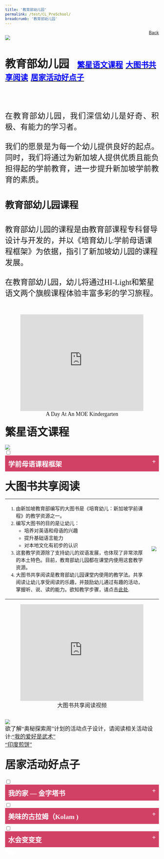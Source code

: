```yaml
---
title: '教育部幼儿园'
permalink: /test/CL_PreSchool/
breadcrumb: '教育部幼儿园'
---
```

<html>
<body>
<style>
  table {
  font-family: arial, sans-serif;
  border-collapse: collapse;
  width: 100%;
}

td{
  border: 1px solid #dddddd;
  text-align: left;
  padding: 8px;
  width:60%;
}
  .tab img{
   width: 80%;
 }
  
  * {
  box-sizing: border-box;
}

 .tab table {
   display: none;
}
.tab table:target {
  display: block;
}
  .column {
  float: left;
  width: 80%;
  padding: 5px;
}
.atab label {
    position: relative;
    display: block;
    background: #d14165;
    color: #fff;
    font-weight: 700;
    padding: 10px;
    cursor: pointer;
 }
 .row {
    display: flex;
    height: 8%;
}
 .atab label::after {
  content: "+";
  font-size: 22px;
  position: absolute;
  right: 10px;
  top: 7px;
  transition: all 0.4s;
}
 iframe{
border : 0;
width:80%;
}
 .atab input[type=checkbox]:checked + label::after,
.atab input[type=radio]:checked + label::after {
    content: 'x';
    right: 14px;
    top: 7px;
  //transform:rotate(-225deg);
   /* transform: rotate(90deg); */
}
.tab-content {
  overflow: hidden;
  display: none;
  width:100%; 
}
.atab{
  margin-bottom: 5px;
  width:100%;  
}
 
</style>

<a href="/gallery/华文学习展示区-chinese-exhibitions-a/moe-curriculum/" style="float:right;">Back</a><br/>
<img src="/images/CL-Presch-Header.jpg">
<p style="font-size:35px;font-family:KaiTi" ><h4 style="font-size:35px;font-family:KaiTi;">教育部幼儿园  &nbsp; 
 <a href="#C1" style="font-size:25px"><span style="color:blue;font-family:KaiTi">繁星语文课程</span></a>
 <a href="#C2" style="font-size:25px"><span style="color:blue;font-family:KaiTi">大图书共享阅读</span></a>
 <a href="#C3" style="font-size:25px"><span style="color:blue;font-family:KaiTi">居家活动好点子
</span></a> <br/><br/></h4>
<p style="font-size:25px;font-family:KaiTi; text-align:justify;">
在教育部幼儿园，我们深信幼儿是好奇、积极、有能力的学习者。<br/><br/>
我们的愿景是为每一个幼儿提供良好的起点。同时，我们将通过为新加坡人提供优质且能负担得起的学前教育，进一步提升新加坡学前教育的素质。<br/>
</p>
  <h4 style="font-size:30px;font-family:KaiTi ;">教育部幼儿园课程
</h4>
<p style="font-size:25px;font-family:KaiTi" >教育部幼儿园的课程是由教育部课程专科督导设计与开发的，并以《培育幼儿:学前母语课程框架》为依据，指引了新加坡幼儿园的课程发展。<br/><br/>
在教育部幼儿园，幼儿将通过HI-Light和繁星语文两个旗舰课程体验丰富多彩的学习旅程。<br/><br/></p>
<center>
<iframe width="560" height="315" src="https://www.youtube.com/embed/QXvV21a-TqE" frameborder="0" allow="accelerometer; autoplay; encrypted-media; gyroscope; picture-in-picture" allowfullscreen></iframe><br/><span style="font-size:18px;font-family:KaiTi">A Day At An MOE Kindergarten </span>
</center>
<h4 id= "C1"><span style="font-size:35px;font-family:KaiTi ;">繁星语文课程 </span></h4>
<img src="/images/CL-PreSch-starlight.jpg">
<br/>
<div class="atab">
      <input id="tab-1" type="checkbox" name="tab">
   <label for="tab-1" style="font-family:KaiTi;font-size:22px" class="lbCh">学前母语课程框架 </label>
     <div class="tab-content">
       <table>
       <tr>
         <td><p style="font-size:25px;font-family:KaiTi;text-align:justify;" >
    《培育幼儿:学前母语课程框架》的核心理念是:幼儿是好奇、积极、有能力的母语学习者。持有这个理念的教师必能实现这套框架的愿景、 宗旨以及学习目标。<br/>
<br/>本框架的教学宗旨建立在教学愿景之上，教学宗旨和指导原则又能协助教师设计课堂教学。教师在根据指导原则进行课堂教学时，应谨记课程学习目标，以实现母语教学的愿景。</p> 
</td>
<td>
  <p><img src="/images/CL-Pre-right.png"> </p>    
</td>
  </tr>
</table>
  </div></div>
 <h4 id="C2"><span style="font-size:35px;font-family:KaiTi;">大图书共享阅读 </span></h4>
 <table>
  <tr> 
    <td>
     <ol>
   <p> <li style="font-size:25x;font-family:KaiTi">由新加坡教育部编写的大图书是《培育幼儿：新加坡学前课程》的教学资源之一。
</li>
     <li style="font-size:25x;font-family:KaiTi">编写大图书的目的是让幼儿：
       <ul><li style="font-size:25x;font-family:KaiTi"> 培养对英语和母语的兴趣 </li>
         <li style="font-size:25x;font-family:KaiTi">提升基础语言能力</li>
         <li style="font-size:25x;font-family:KaiTi">对本地文化有初步的认识</li></ul>
         </li>
     <li style="font-size:25x;font-family:KaiTi">这套教学资源除了支持幼儿的双语发展，也体现了非常浓厚的本土特色。目前，教育部幼儿园都在课堂内使用这套教学资源。</li>
     <li style="font-size:25x;font-family:KaiTi">大图书共享阅读是教育部幼儿园课堂内使用的教学法。共享阅读让幼儿享受阅读的乐趣，并鼓励幼儿通过有趣的活动，掌握听、说、读的能力。欲知教学步骤，请点击<a href="https://www.nel.moe.edu.sg/qql/slot/u143/Resources/BigBooks/Chi/NEL-Big-Book-Chinese-Teaching-Steps.pdf" target="_blank" style="font-family:KaiTi;">此处</a>.</li>
     </p>
</ol>
</td>  
<td>
   <img src="/images/CL-Presch-right2.png">   
</td>
  </tr>
</table>


<center>
  <iframe width="560" height="315" src="https://www.youtube.com/embed/lnlNM2YJcOY" frameborder="0" allow="accelerometer; autoplay; encrypted-media; gyroscope; picture-in-picture" allowfullscreen></iframe>  <br/><span style="font-size:18px;font-family:KaiTi">大图书共享阅读视频</span></center>
  <br/><br/>
<img src="/images/CL-PreSch-Discovery.jpg"> <br/>
<span style="font-size:18px;font-family:KaiTi">欲了解“奥秘探索周”计划的活动点子设计，请阅读相关活动设计:<a href="https://www.nel.moe.edu.sg/qql/slot/u143/Resources/BigBooks/Activity%20Ideas/Chinese/PDF/K2/2018/NEL-Portal-Big-Book-Activity-Ideas-%E5%A4%A7-%E5%9B%BE-%E4%B9%A6-%E8%B5%84-%E6%BA%90-%E6%88%91-%E4%B9%9F-%E8%A6%81-%E5%AD%A6-MK@PV-%E6%AD%A6-%E6%9C%AF.pdf" target="_blank" style="font-family:KaiTi">“我的爱好是武术”</a><br/><a href="https://www.nel.moe.edu.sg/qql/slot/u577/%E4%BC%A0%E7%BB%9F%E7%BE%8E%E9%A3%9F%E4%B8%8E%E9%A5%AE%E9%A3%9F%E6%96%87%E5%8C%96/NEL%20Portal%20%E5%8D%B0%E5%BA%A6%E7%85%8E%E9%A5%BC_Punggol%20View.pdf" target="_blank" style="font-family:KaiTi">“印度煎饼”</a>
<h4 id="C3"><span style="font-family:KaiTi;font-size:35px;" >居家活动好点子</span></h4>
<div class="atab">
      <input id="tab-2" type="checkbox" name="tab">
   <label for="tab-2" style="font-family:KaiTi;font-size:22px" class="lbCh">我的家 — 金字塔书
</label>
     <div class="tab-content">
       <p style="font-family:KaiTi;font-size:25px;">
       点子一<br/>
配合第二学段课程主题 - 我周围有谁，有哪些地方？<br/><br/>
         先和孩子介绍家里的不同地方，如：客厅、厨房、睡房等。接着，和孩子一起制作金字塔书。你们可以参考视频做出属于孩子独特的金字塔书。孩子可以根据家里的情况画出不同的装饰。完成后，让孩子用金字塔书来说说自己在家的一日活动吧！</p>
       <center>
 <iframe width="560" height="315" src="https://www.youtube.com/embed/mhJoflfcZWI" frameborder="0" allow="accelerometer; autoplay; encrypted-media; gyroscope; picture-in-picture" allowfullscreen></iframe> <br/><span style="font-size:18px;font-family:KaiTi">金字塔书制作视频
</span></center><br/>
</div></div>
<div class="atab">
      <input id="tab-3" type="checkbox" name="tab">
   <label for="tab-3" style="font-family:KaiTi;font-size:22px" class="lbCh">美味的古拉姆（Kolam )
</label>
     <div class="tab-content">
       <p style="font-family:KaiTi;font-size:25px;">点子二：<br/>
         配合第三学段课程主题 - 我和谁共享这个世界？<br/><br/>
         古拉姆是兴都教徒在家门前地上的绘图装饰。
旧时，人们常受不同虫子干扰，于是用面粉或谷类在门前绘图，让虫子有食物吃，它们就不会进屋里。<br/><br/>
         古拉姆一般都是对称的图案。你可以根据古拉姆图案的特点，和孩子在家绘制属于你们的古拉姆，而且，还是可以吃的古拉姆！选择一些家中即有的食材，例如：沙拉里不同种类的食材（水果、蔬菜、坚果、酱料等）、“一锅煮”的蔬菜杂烩食材、养生汤的药材等，然后进行“摆盘”以制作古拉姆。你可以一边摆，一边说出食材；也可以为孩子录像，让孩子介绍自己设计的古拉姆。
</p>
  <img src="/images/CL-preSch-Kolam.jpg">
  </div></div>
  <div class="atab">
      <input id="tab-4" type="checkbox" name="tab">
   <label for="tab-4" style="font-family:KaiTi;font-size:22px" class="lbCh">水会变变变
</label>
     <div class="tab-content">
<table>
       <tr>
         <td><p style="font-size:25px;font-family:KaiTi" >
    点子三：<br/>
配合第四学段课程主题 - 我周围的事物是怎么运作的？<br/><br/>
   让孩子观察冰块融化的过程，并画出水在不同阶段（开始、10分钟、30分钟）的状态。活动结束后，让他/她与您分享所观察到的变化。
</p> 
</td>
<td>
  <p><img src="/images/CL-PreSch-Water.jpg"> </p>    
</td>
  </tr>
</table>
  </div></div>
<div class="btntop"><a href="#top" style="text-decoration:none;"><span style="color:white"><b>Top</b></span></a></div>
